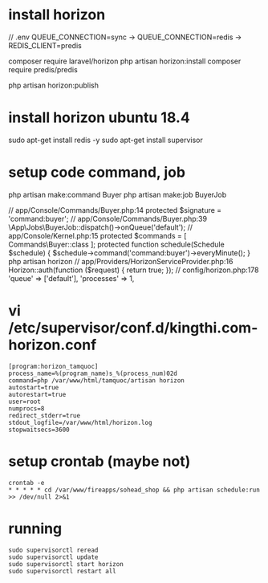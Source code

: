 
# install horizon
// .env
QUEUE_CONNECTION=sync -> QUEUE_CONNECTION=redis
-> REDIS_CLIENT=predis

composer require laravel/horizon
php artisan horizon:install
composer require predis/predis

php artisan horizon:publish

# install horizon ubuntu 18.4
sudo apt-get install redis -y
sudo apt-get install supervisor

# setup code command, job
php artisan make:command Buyer
php artisan make:job BuyerJob

// app/Console/Commands/Buyer.php:14
    protected $signature = 'command:buyer';
// app/Console/Commands/Buyer.php:39
    \App\Jobs\BuyerJob::dispatch()->onQueue('default');
// app/Console/Kernel.php:15
    protected $commands = [
        Commands\Buyer::class
    ];
    protected function schedule(Schedule $schedule)
    {
        $schedule->command('command:buyer')->everyMinute();
    }
php artisan horizon
// app/Providers/HorizonServiceProvider.php:16
    Horizon::auth(function ($request) {
        return true;
    });
// config/horizon.php:178
'queue' => ['default'],
'processes' => 1,


# vi /etc/supervisor/conf.d/kingthi.com-horizon.conf
```
[program:horizon_tamquoc]
process_name=%(program_name)s_%(process_num)02d
command=php /var/www/html/tamquoc/artisan horizon
autostart=true
autorestart=true
user=root
numprocs=8
redirect_stderr=true
stdout_logfile=/var/www/html/horizon.log
stopwaitsecs=3600
```

# setup crontab (maybe not)
```
crontab -e
* * * * * cd /var/www/fireapps/sohead_shop && php artisan schedule:run >> /dev/null 2>&1
```

# running
```
sudo supervisorctl reread
sudo supervisorctl update
sudo supervisorctl start horizon
sudo supervisorctl restart all
```